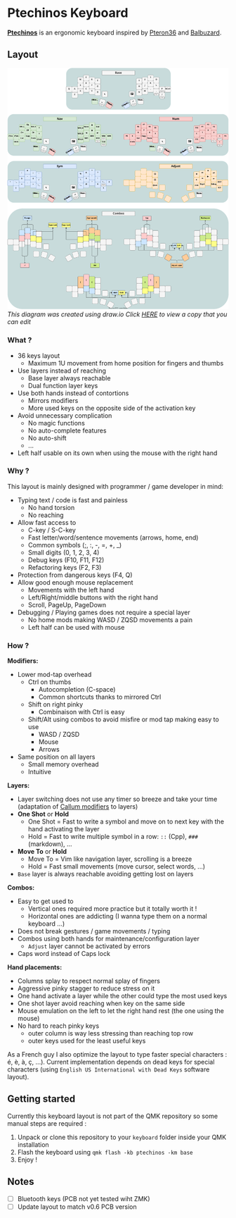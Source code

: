 # Ptechinos Keyboard

**[Ptechinos](https://github.com/JeremyBois/Ptechinos)** is an ergonomic keyboard inspired by [Pteron36](https://github.com/harshitgoel96/pteron36-split-keyboard) and [Balbuzard](https://github.com/brow/balbuzard).


## Layout

![Ptechinos layout](./layout.svg?sanitize=true)
*This diagram was created using draw.io*
*Click [HERE](https://viewer.diagrams.net/?tags=%7B%7D&highlight=0000ff&edit=_blank&layers=1&nav=1&title=Ptechinos.drawio#R7V1rc9vGkv0t%2B4F1d7eKLszg%2FVFPO7l2bm7sPJwvKYqEJMaUqCUp27q%2FfgESAxLTAxAgB9MNapRUIoIEKOBMn%2Bk%2B090zcC8evr9djJ7uP8wnyWzAncn3gXs54JxFnA%2Byf53Jy%2BZIEOcH7hbTSf6h7YGP0%2F8k%2BUEnP%2Fo8nSTL0gdX8%2FlsNX0qHxzPHx%2BT8ap0bLRYzL%2BVP3Y7n5W%2F9Wl0l3%2Bjsz3wcTyaJeBjv08nq%2FvN0YiH2%2BPvkundvfhmFsSbdx5G4sP5hZf3o8n8284h92rgXizm89Xmt4fvF8kse3jiuWzOu654t%2FjDFsnjqskJn%2F%2B8fe%2B%2BHX369ccPb79ePD%2F%2B8%2FHzH8P8Kl9Hs%2Bf8hvM%2FdvUinsBi%2Fvw4SbKLsIF7%2Fu1%2Buko%2BPo3G2bvfUszTY%2Ferh1n%2B9u38cZWDyHj2ejqbXcxn88X6Wu5FdHl%2BeZ4eX64W8y%2BJeOdx%2FpiecQ7vSPx5yWKVfN85lN%2Fh22T%2BkKwWL%2BlH8neHrps%2F7hcxjlj8xt8c%2BrYFkPmeuzl4v4Ne6Djis6N83NwVX7F9tOkv%2BdNt8aT5iT3pMC49Z4%2BBZxwKKHYfMY%2Bdjh6we2IPGAzlIIpV49joQ%2FZO%2FSG7AVc9ZG7yIfvgIf8bPOU9z3W0fNrMhrfT7xkWpQft5a%2BvRw%2FTWXbfvyWLyehxJD6WfwuDeNz62T%2Fp8TLIZXTSzwXrn%2Fx6O8c3P9kZYjJ00hcZXNN0yj2bTe8e02Or%2BVMnHMVCB2CrMh%2BvK2ADAOyZBfYQYBkjhmwIkP3dInsQsr6ErAOdN6PIRgDZK4vsQcjGZWRjZJONAbAfLbBaTNZDNlmhHexAe2mh1WGzzEU2WgYFiz8ttDpcqEJxQ4MWKiR%2FWGi1EHKETchQm7mw0GohZOzAh6kUoWC2yp7I0%2BgxfWc8Gy033xr833Mmdp%2FfzL9vX5QGgTiYPeThcg1uGiE7zHv6vv7o9qTgbv3%2FKz5I%2FcgzV3xneg%2Bbr83fP3aQLear0Wo6zzBkvv5BVz3MysOxatCpx1lpKGoYdK6YdcVUIfgFbdBBheyz5ZNDoPUDiU8EVaNBCzWyXy20h0AbOMSUFAZFsh8stAdB69GSUhgUyd5ZZLXwsY%2FNx1Am%2B9FCq4WPsWUyDmWyf1podfAxukzGoUz2k4VWCyHHyITMoUz2wUKrhZCxZTKuSmGyQpkeSsYWyjjULAwLZdH1ILoyIJQNKSplhmYLkRdMRSnjUE6RRt3eMZU%2BEvWYSgdB0nQ4bUHKnn%2BDpMCqobIZUdypgbr9ECoPQg2CKS%2BTTwC5h6uSY93OhgGUXgRyk%2BnXo0aBtuH08eWhcjQVh9d%2FrckxVh5Lk1ES3Y6VY2kcJTe3CkLTMJyGUTlHNRR6PN54goLP2eTv5%2BXKmOHXzRm3STBWgjQJ4xtH06JI6JIDBUo1G4o%2BemovOXy7E%2Bld7rJkvy%2B%2FJKvxff5iP5KqdO%2BGVL1z3Fn%2FVE7p8khJWWU8fbz7lL15OfQ1TfpSmjHH1uxcKOwICs0eyIEs7YyLx749KGZdwOY%2Fjb7u0Pbmaw37BjUUMfGTaOKpBlrEb9z1QOuAt90ImyJcVb2XHj%2Fgp%2BcHOvP0bTRO1FPATeR7Phwh%2BucDAmBDpWhtlfoiPWegoPSD4rwGBlkzDVWkQXRB9tynRvYK0ejaGcTXg9gbROHRcO%2Fi6x%2BMrxn16GE6mWR%2FgZakFymG4w420IpMqxzoYHB%2BMbi6HpxHmcijEXG%2Bz5c7JcR9OSMWHXHo0L%2B%2FWC1mNTNqg5LL5g68MHvVBCvQHeVAjNPnnizqEJqNbpLZ%2BXwxSRZSHaeEfDEi6jS%2FclqeDnuXk9wU1baq6VskLOkvtYVevEVfRn%2BoC37fDYnBD131X7RO5q9mKYi7ZV5HT4QT1eQ70H6y0B4ErVzhjZ2%2B6kFvXKtD9oqgla0WO13Kg%2F73WwutFqvFjqE9uDb%2Fm4VWi9Vi59R4cAH8%2BGSH1wmtbLXYmXAeXNT%2Bl4X2EGiLzlJkPGS4vvzeQqsFWnQ3Copabyy0WqDFnmt9qFj9bKE9BNpQWnxAz171j144Zu6eBLKmqQmVF%2Fplo45WJB00Wpq2g7PJ4JRLItAHJ9TTBqcnu5ip9ZeZB70tjK8qimjJGJUpp%2FfT21X7NKVXssyiYzSJResiZkReVfEVIt7z1GKtwx2Ny1hzUe%2BPhnV1xc3RzPHL2cwSh0HiKHRFtMEEdcSLT6MbrU6GhvS5PU5GkUxnxlMcyklUvoPtTUDN8MzCuA9GHlGDEeqDv7%2F7S69EeIIwSjWxnostGEEtcCelkYkJdjyfJI1ma17XJi69It%2BZsjcX7UAHOMFxIxXKexzZ%2FAMoNJbGTQZ3OIg8i2s7PgiR%2BSBQqIxd8sGF5QMtfKCobzY7bqAA%2BOvjZG5hbOfVedgwKtoEP8OSYotiHYn7DJvEocR2MX96sTC24lT0ECuA6lkaYlHpxdoFjEAs04ArE1OjmCo95KSpAOpY79JLW%2BusQ5E7EorYgXNQ3c%2Bl5MeajHtpGbMO1D0JdfSwV6l6XVoUWzFwxJFRVIhenQgWwalBCWgYW68IFTpUW43Cp6BRHF7YT3WoyNyNLVGEinLOy2T5xTpebcjb58jucwiVpg%2FnzILYhrbRFYoQ6kwfzrkFsQ2housTYfXGU7sZvqVWOJ3nAL%2BmBjlydzNf9JtCGxGKfC%2FbIEcj4ozJiGPPxjCUSgPiXyyT19otk%2FL30dWsSBFGZf3Kg8x2LZa1WEoJduj6cgTjHJCakf5yZnFtZ6PYUodQzY7YvmBnJ4JgcMYGHe1EcOIDQzb4CNvgYTD182i5sitK7QwcPSiOYDz13gpUre0RXaGKYBR09TixKNaKG1Ioi%2B8RK7Zt6cRzOr01IhlKdMcJLtV%2FOHetPbYBEX9yhCvvH85tenktiC4nphhHUC36cO5bEGtBlBfgsEGMoVZ0MX%2FoK4hmejoAS8RO9I6ru8nYng7US7NdsZNlEfFEYDQZLc2OoTRlezrocsQkrEUTXDSsO%2BwGQ6yng5ZBUx6Q1372DxniEBIY2mCCktc1FX%2Bw2MFqjytR7Gdlxh8ssmfJ%2BINQ7rIQ1kLoc2oQQrHrOrAY1mIYlDFEFyxjqHJd69177OQwDBwJQ%2BzykhiKXNYM25khttgcQ4nLWmE7K8QuFGAOVLgINTMgCiNwarAlLuZAjYtOMwOqKEp8ir7uwwQ70GxmQBRGmVPRIwzmVMtGTbPXGghLXl0pnzM4c7tKeZO3w9RT0FvIl3U7Me6Ou6oEdTOrHCErtwz1I6hVGh51Cn1JpNBb7lCjGItCSSoJzcVeOCUULYh1IKbOj4Qitj7BHIXIxC2K9Sj6EorYCgVzoMxk%2BbQdn2LnizMHykyWTlvSKbbOxBwoNFk2bcmm6EoTg0rTNbO22IpP0fP9GYNC0zWzxtiOUfGVJgFZSaK4sDC24lR8pYlVK007TSc%2Bvjx01I1iRwoaunJa0eFa0GSURLcNBkAwjpKb22YDYJne1fTx7lP24nLo6xkSkai3yEdEIAI%2FvBFR3ajEkPYYXQ%2BiKwPa45Ci%2BGjILRCJa2TERwZlq59GX3XCLbOLhrz56kx5iXeQ2CWQF6hCmPtsGGZFpWCp55FG%2F8Fgd6NmPW2qbF4D0qErIY3d64YxRc%2FfU2pvhA55zMlBDqWyn56PL3ba4XCNLmIRI1RHBTRIPJRIHN9FFANvt%2FfCZjNrCelXV8Mir2zrgF9aJw5E5I1VhsA4jBkt%2FDL8Q134x1InSwL4K%2FIEIq2e28kpP4FX5nD8BWauSBOILYi1IErFRPi5HhxGU9YQ2xki%2BtIkh3GStcN2doieI8Bh4EOpqRxVHCVbxF%2FUEpZX0r4thM1NEX95WbjCu34NlfZVREFkTlxelsT3Tl2YJGBBbAkiumcjJOkdEN9oBVGD%2BEccRPwp0YViD5VGclRBLNiLTJaHq1BsLIp7UJQz5%2FBRVGwYwqnsONAaRjNVVtAY0SttXcUSuO0m15MOY6yAj0o7OeZCAQmhnxw%2FSbSdWEIbu6Ecc6HUdKod5U5vOAHyEPsz4g0nheJ1wQfnVMrUukjk1YDk0JXcikhcA82t8KDwNQicdT6tMzij0hmJKp48JoenoumwS2YfKqowSgUWoY%2BdKyXWOErzNRUtkyyMUrlT6KFbo6JO5sIdnNl5sqVBxugGCbWwoQWxnTlG6OaokMJCKtWHZGGUfZwAHUaFFJZPkRbGppQaueiUChWovyyIrSiVQLxRLSzZnnMn0nNuKMmZsYNdD%2BipMq6odMQnSh5M2uQqDLCTrnyF9sSD0UN2w5v%2FWkTrEOWOhKiPnfbhQ%2FXpfy2GtRhKdTr4moWvkJ58GyS14tbIQefWCuWJSqEHUSABpcbolAqFp39YDFtRqthnFw9DVQoWaJf0j51Vt066Jp006oCC0cvsfIVMJb7NotiMfyP0mgJf0ZBkR4ewYDYn4gi9s7JfrVbh962jhX9HTUlKAyJ20YMdlZBk29aZ0i8NuQYic4KMfhlA5SsF7%2FjC35rWQ7X5k1VDoEGWbvUQkEB31j%2BVOMtDrhP%2BYTIBocfpAVTMbAPDY2Heilh0cFaoal11MAwORrh1O7uDiL1ItNYBdST5mD52S9JAobydUgdDdMiLbRnoQF7d%2FHgnelg3New6rNAYVfSm1eHQK%2Fe6ww8rAhhn2l53XbU6BOkJorQNrTwmgFGlhb%2BzVodFswEy%2BIeKxAYrFu7z2aXKefwijBDGZoPACvh7YJRK3MIA2zsT1ZLyUjiVfnlkkZQNEr0II1RtO0OllQVZGOWaUwfdIFXhkp0e21kjfv5%2BqMxqEEsctoL4MOtUtIowDKuqusaSbC2MXFIh8TNxQ5i28F8Ww1YYoqf%2BhapsBSoN2HqCIn4CUahIMfCv7PzYCE6XS3CipxBFCm0nw5IPzmySfD2WcoYmPpYKgSdTBvQuxxoE0kw9IDBK9D2%2BRT9x2xyxh%2F3NXFG5WYRA2L0RI2VkuylJfLxZaq9MbJGJ13rFVR4ut0mgXtSdhPGNo4khPNkLw6d6ZftUC2ljSH16npgyM99C2hxSuSIcXbWIlPn5FtLmO6vI9YvofasjZYa9hfRwK0XXpeKavg0W0kOsFL1CNVZEwhbSY9wj9Jg4VsbEFtKDiRdfSo5V%2BQ8W0sOJFz%2BIiRW5ENu6EL2Nm08OzjiU5lH0llaxQjnaFHmeXXVS%2BXF6oDKHUQtLY4V4tEH1XG8S4QmC6VMLSGOlbFRf8p08zP%2BeKuq3t0wdd1XCfdLDQyZw%2FL5ZsUKBygn8TEB8s1hnnQqAU3JwY%2Bk3C3obgsdXNBQiVdZaNhicB3baPpDpsUWNopdQVVlmg0VhXrEonD7EhFaXrn6MEkD42F26UozBILla3M1hrZ7FsY7D0cUR7li9SzODo6sj3DEseB3ROUNAtCdVqwDMTM5d6EqQYvdK4I6yV0JnkB7TGYMmpLG80oAPqU2XOlKWljvWYite3KnebToXSVbTleQ7v529PN2nXrEzec5ElNFilCK47jm9yI7%2B%2BjgdzyfZb8Xg2PbQ21FSAvUnFsnTYlO2u0wf9Gid1Kn42PLl4Wbtmzvrr5qNskc2el5lL6aPq%2BRxOV2J6l%2FF%2BTtt%2FUQ%2B5fbgLFkngm4%2FAoWix%2Flw%2BjC6S4ab20%2ByO69RjYJdSaHQE6yO1NqA5Nod7IUA7tjkNM2ciC0ScUchDW5NWe%2FuM6cHp5wRjK30ckeh%2BVkLPcJC8SUAoUnsQPrvb8lCK4wnJ%2BUAy0SX5BiU5MQazKVV45v2SKQWUjCFPpejahfRW4KJ7gsxKMxdJjfPd5ZqWwFJYMqEctzVLx8%2FWRxrcWSyrIqulDPDGtwJYiovTeJjCkU4MqbZoNKciGliJ%2BJzRlcKQukFrq95lis1z2LcRY9d6FYw9hxsHtMDGwYuyeQuEQ99vljdz%2B%2Fmj6PZ1fao9Lj%2Ffn54yrHMHt%2F2lPfzdY%2F09WeS1eol%2F9DoeTUvD4%2Fk%2B3T1R3b6Gz9%2F9Tm%2FWPb75ffdFy%2FixWN6%2FzsnZS8%2Fi%2BtlL7anrV%2BJ85ar0WJ1tlis4c57RqyPXU%2BzR5efMRGfWK%2BPTMebg%2FlHmDglvyF38%2B7Oq%2BX8eTFOfk4W0xSmZPFx0zI%2Bv3p65l2yUry5Hbu%2F58OB1Q28zZfUgSum%2F8031nzSFYtlGfa1Q3mRzEar6dek9JeohuX61PQpjl52PvA0nz6uljtX%2Fjk7sGshMh2K5oLXVWcw2aakM9JfNn%2FF1kiK2znCbjjU6aiQ5LHO6nic%2BLe3Kh51Azd2J7rI0JeBC5D3tNpaVt%2FIsHekdih7H0OGHJkMVdzlvImc2Odu%2Fl9fsggmXTN%2FypvLSKNdC6spBE7Laq1Yjcms5mO7ePyUS27HY3VA3u1UxbG3X%2BTcbA7iMUGawGhPkFYgZioYA5Yao1sq3SzEk4u8Q3Sw6bZz6zvYgK4V7RgNg20FVFM0jq%2BpcQMCqrwJnWbwj90V20wX32Fc3jWRueIaeNjTTcnrt6EzP5LctRB595iio2%2Fv5CKrne%2BXi4QQvV8uEgE%2BsnZerNs1lc45sCgjyrl4sD1gyDRyjWNykWvR4IOOcO5yy4Sny4QuHhMeOSzpKp%2F9oBruylRjUM3%2B6%2FrPi9W3hy8%2F%2Fj387fyHH96P%2FjOaD9lxTHMstewSS0EzeqnlGEv1oKWqn6JDzFDpqtnHL1Hc3kZRrS13ER0VmZdohnrcWnoPfIBjDNXvq6H2Z4VC2B2tGRU47%2FhLiW5vFiLGk%2BQmuiGHKfSS0FcSXbveYEiG5D66DGnztU1xNfo6omuXFwxxOPewl5LElQ0tIw5dBw%2F8JnFVxfjQAH4oYe9i72BfDD5T2FNcQzZE8tLWnQTWkD0OwL%2BYP9zMlwDycry8ZwDUwSl1GlTB0R7m8kA5HipXqotkjqITv3KfVbc7rAxIzDUSVO2Wu%2FVgb0z8IFCbZ3zoMFDAzgalrQrQDciVO%2BzcwbzclJtx5%2BV0WnLIYW9YATuin2%2B%2FPPCh2Mq%2B8MAD7M4inlll7JhGv%2F3CmonekoSwNqCY7XB6F8FWT0hduLeEoq0IQNuP9JXepaEgrLV5uWRGq%2B6zbAJNCz1b19MzUGRNtJ7eoyts9qTylIXk6ul9Awrmq1Srhwz0yTCYDa%2FOVHCPmkNPO99DsPDefI9Q9wx0pAHTzdXuR14WZGWT%2BR5qQ%2FUwDZXtmim9DEqf99RQ4ZKBNdTjZlSTGZQVoPYnfb1v7hNgZfTMDp9uCnTfwQaWjZ6y5cOtVvohONl6qQY%2BRAB9CNqVo6CgcG%2FlaFh7Qkcakd%2BbRGWq5VzyUjoBiag3icpUk89lTPELCnybkGwKa3xPhq5u32%2BsXbmdA35fo8DK%2BR1hDYpK8LGmq%2Fx2hbWZnlXQrtE7EQZ0xcN%2B27W0LSHzfWzXLLCSYldlBPSwhpmq%2F90WXH3hsL4WwA%2FTyWQtiIGRp8PFdiQcvbAZjlF3OPZH9ui7zcboNtsbOaRvWAcy1gbdrl%2BTf7374e7p7fPn%2B3H0%2FOV5xX%2B%2FHXIOkERLmBHvkFmHF7rkroaufIoimwFbQpepROwsXiWhewL%2BihM6ktCD3khzRdYkMblV9g%2Fw%2FbxQIcuElzienl6RvFNPL2Cyp9ewa0t3nl4IRZf%2FsR77PhzlGkF8jz20gko37OuHMvuKokEsL04kifXIiyvctp0czG68uFDROVb9FH0SXlwgNxjY58X58hzS%2FoS86Khbty%2Fsj%2BxHs20fcBbQw0exJXePiMdc%2BBgqGuGSJh55XtsbPgZh7Qld8Uh%2FklSJ8ojsrBIIH21Di45W9WVvwhdlv3hY24YWHQUmcCkBu4tYqFhKCFvD%2B%2BpkoQIRQrKQQrT1kZDUm9ncKZJgycckkuolHwZAI%2B%2BzmxMLFH06SC%2F5yMNrn8%2FuyulA7U8wIxb0JqWX6hqRPIWYFAvUmIqRRB%2FTnjl%2BMMfPoCJdgbVdfegoeJfbNhGw6%2F4Iu%2F3COgTBO7pQE%2FVHfOsZ1mBVER%2Fr%2Fuyz1K%2FyC2jX6DmfkQFRzm4XP8hKb8CiSYyNvdmus694jw8viiXwBevjgW8gGdNu8pG964s97raWH2KDb0Bled0bR%2FjA4j3scC02IMPYjSMybZaRg95AQbXtL595eQG5iT42oMh15OHfJsE6DxxgPwnjG8cB2BuK4iRPPnawHfnYyD5Q3TjyAuM9jnyBuKHieWn6jl1sYT02u%2B2TVn%2B9rR2bwTiW%2FPIYvXdVDIW3FKTkpF1xZ%2F1TO1fvDq3lpnXi%2B%2BR2Jf7qzZFP64SEoa9pbMj276C7cGaFug4Ynpb1B5KXHjvYGwHF%2Fd0EiibEYSBP4hwbYqXoNlttaOwxfWec83F6%2BP%2Be59kbN%2FPv2xcl9MXBDJ3hco3iWfoBxp%2B%2Brz%2B6PSm4W%2F%2F%2Fig9iZ3Dmiu9Mb2Lztfn7XYYB3FwIiCv0D%2BOyW%2BFH6MQC1b6PLw%2FdRgSHwz0ZJdFtg4ggGEfJzW0zMunER4jKvdREfhwazq6jFPh0s4tXwy7R9SC6MsAur3g1gfHysEOnF9eB4iLlqIXjRS16%2BYdJ2X9%2Bw9YDHY4EpdS4JoPJ9Ksggp9GX3coYueNLuOXI%2BYjP4kmnmpwRPzGPUyB7mQ8gA2rCQwIpTAJBsTzQ%2FcDQqOHchuNE3W4cxP5nn9QuNPNiJBywQm4KFDFfH%2BxWswA0uUHuAf35nODAN%2BpmQRGOTDj9MEnCwViReHQbHSTzM7ni0myEBfKtxeRpottGkqNj1GOnTqIRAIG419XAb9oK9IB%2FFDgtPDL8A914c%2FciBr%2BUMS8Wo5HT9BZTG9xJaFcWVhTVZjTHEnVACuXvpWnBA22WZwjVoqdEC4xBQp03O7I2fb%2F7CZm80SlxLbFflbNiDwV96YbY8%2FQ9jlFtOnWVR69R%2Bfh6X860A4ktFngo6PNlEqgRftotANHRtvHt21Gd7uUfqMNbJs7BGybAzDbbt9JfL9OaWPNnW03a5fo9nZ5cJmiJWTF5pjat9hen9q6NRt3xXgrCGfP9piBt%2B%2BUbjo3FA%2BXIAt12l9YX0YKmFtiAnOLrfs1FSWEJtFWN7c5bmpxdE4t1Np6uqJb594WQQGJqcOXNQcRFFRNHJFcpiad0NW00Ztic6INf6CT6pl0UtVEYnuN1Yx4xRbthIkkkCeqvUQi71LS%2BgTRdLBj5unN1mZEmQc4rBSETmY2i5piIpqhMji566zLInz07aJGR8VSYluZIjgNXXy06S5q9LtfCXOYDDeBVQ1Od1Wj73D7MtwEljU4Jwt3v5c1AJenczc%2B2i4As%2B2yxt%2FPD087CwXEVznW6xppXLMeOXne2PrY9TR7dGIlRHxiXboxHW8O5h9hg%2FLyiDsAiyfraPTnZDFNYUoWHzdZpvnVNwGo4s0tV%2F2eDwd2XMjLFVviVCy80Ah6mePKjOjWB7Ephzq1Z3QUxXKVQE9iEtS774K%2BAhrg21BY1eW%2Bpb%2FTpT%2BF4kec%2FkC4R5X%2B%2BiPiUaVD4PsTWHbmNhXZkI7DfQK%2Bv1XtjPk6%2BIuDOHuHHrgB8SFrisd4Co33IXI7cRRUngB7E%2B%2F8SLllPAzEeBIXzZ2uzXVqXIYoKl85kq7sS2VIub8mX%2Fd432bf%2BmTcdkETnGBmQZP3Rw6nuUEq9IUorGiKgi8aoeFuYFhwYrvQ0NnDuTtjjPcmVJRH7aXuIFJ0oOya8SPZBjxRO6SZiKPYkzOV3Xz7t8opw%2Bd7TumIWsXD72WHVZ2bZurrsBpLw8z1GD7VcrMwU8weMdV8VWqUTSF7xDXSR5luL9but0WIgdUTWHp0zbZW1kjt%2FWqOHwQeQfAN558Hx6PdD%2B0pdOXs0IDjo212uYDvY%2B%2BTQTuW25mQQPs4qVFv5Cx%2Bt5Gz8cg5VxZPJ3J24v5Ezmb3mesicK4OlVG6mgP5mkLgTFd67neuZrF3GKVEbHFlgmj324sK5KJdClUW3nHFnAYbjuz6KRz4KZIrd3DiWpW7w6KyN5X7W1tXqqlH1sL5Qetkouo7Ig1dx30Tup4fhLHDuOs1W82F15VFAxaHbzy4IL1n9bl11WsAFifIdl7xDKjWp915RR67FDKCPbqdV3ruUoFunARkSK83bTD65lIB2zaaAVeBdm%2BylvuGNrBtAumt3ukmM2PXrcrLiSSi49PNZqYGt1k%2FTZ2Ie1x23rHpeAf2THPjUsj7xnG8PWHv%2BlUR9Q6OznT2kDOdW6cNMzmVfm9boyA68gSxsXfH4SNd7bYvacOAlwj4mL4VaTuCm8m14RSyxH26TcD7DjcomaMAd380P11wm2lrprBuo415K%2BCGmalnT0%2Fpgfej58fxPYD6iO2TimVvytsncbn5nGr3pNCHEHW3e5IPFbyzyd%2FPy9UapZf0Cb42kCImgeQ5ECSxfa0hkKDwdj4af1muH4tGfIpif8r4MIdJallW7AmpzrAdKdUyec%2FQT6ObhnuGHmll6%2BUqyigGEERV5qXZreR8pQYmg0hqd%2FLeDyZHw2AaFj5MHWcHzOhYigEMVFoj1Qtuvci%2B3U0zOTTtuHLgNUhPMZSbOywG6FajicoXadq3YAiczyL41pznC%2F9o8U3Vf5vscx1wRmAiaSU4Tje3Vm2tOhu8oDVHQ1OEl2KxTBCigElzahn8phOyaqhCXiZwe%2B9Tj6y4Bwo08P2ogFNg3APJqHesW7V0VT3QK8fd3sVU7jZuMCmGHPJqKvfltdE9hMajegbsis%2FodqVuvthv7UyXnQltqj92JndVo2pnMNn5fLSEkuwpddtw1j8Kx2WbSLW7rLbcGML75HYl%2FurNkU9rGhn6dUO7RSF3VG7M4guBHm3tK1CmRq%2FVuielJjibPiZD8betVcE3myIaIApuRb8n%2BdhaBdwvOAZVemNZ2qy4zredP%2FJxvngYzdanOtKXhBVf8mGe8kb%2BRTcLxV01UTj7c7vD3t2ZfLF389lkz00ocVTcFhiw5UF8NG9WtqvheyiyIhOg8CUkdoz4jXtYp5pO6G%2FIpD7mft66E5H%2FlMUCp8x%2F8sX%2Bld7P8j491Hf7twxWx2DKEzvhNNAlQjOp3US%2B5zt0SE1a1AucAJvTqhf5Laf1ixEsp1lOQ%2BG0cl%2BA2IX6umFOa5Xz0nREUTIUy1lk7sByVg85KxRLcHT8MGXtl%2BUsgjdiOauOs7piKG2d%2BHOK2lcEM46Sm1tEioqikBhFhco6Rhsq9pAALIVZCjNBYdQYTFma24rBLH9RuBHLX5a%2FTESJxIQtUf%2F%2Bejwwm4Bh%2BY8M%2F726BIyySBY7Ljb%2FKTuxWv6z%2FEf%2Bziz%2F9Y3%2FuF%2FOv%2BU%2BOv1pyL%2FlJ09%2F1po20dPBGw9Ca%2BqwlagfkrMyDVme1sqslVGyMnq1JKGGvENrZdbKKFkZk0r28CsWwupMOGtl1sp6aWXyXEZAlqrO3bJWZq2sl1bG5MUvg1b21%2FWfF6tvD19%2B%2FHv42%2FkPP7wf%2FWc0H6qW7o8EXcNKZv%2B6aPth2UlhvmduWVOJrGpR0yKrA1lFpyOjyCqWa%2FzLtuBqwlL0adayY0XR0QqMPA04BnJXMi9uxr1RVziqdGdroQcsKcg9XdC5V6V1WmR1IIvNvY2ad1%2BMnpbph97Px1%2BqvG9pNBzVdznvCEW5YaBczcgYV2060VUTb7XrW514b7GswdKLMaF89%2BHTyP%2F0efTHh3%2B%2FrD4vzt%2F%2B%2FvxOGcXYBJaBTWAhf2c2gaVe2lHnNB%2Bi6owW4502lToCCqna1eS6hHonScCCPz0%2F6ARaV6J6NtNF42S9WwT1muaikbvIpBAuKRbKKl0HeC1tuYISBdpyGjJ3YLsw9LALAznGgnv7KRjr48tDw%2FiKQqlVivpklES3Y4g6uXorT84FxB4P1eUGdgajdSN2BqubwWxB6IkSFJTv35%2FNVjqFvvE48W%2BzZ05Z6IvEKcWOQYFq50W3I6VPHeNCZ0I3Nr0QYSO%2FGTbcJDZwYv94P719fYbjybt2%2BbFi2co1CU11jdOuD75By65yZPB4bgMMQy0Ypi8X88xtKd57m97i%2FYf5JMk%2B8f8%3D) to view a copy that you can edit*


### What ?

  - 36 keys layout
    - Maximum 1U movement from home position for fingers and thumbs
  - Use layers instead of reaching
    - Base layer always reachable
    - Dual function layer keys
  - Use both hands instead of contortions
    - Mirrors modifiers
    - More used keys on the opposite side of the activation key
  - Avoid unnecessary complication
    - No magic functions
    - No auto-complete features
    - No auto-shift
    - ...
  - Left half usable on its own when using the mouse with the right hand


### Why ?

This layout is mainly designed with programmer / game developer in mind:

  - Typing text / code is fast and painless
    - No hand torsion
    - No reaching
  - Allow fast access to
    - C-key / S-C-key
    - Fast letter/word/sentence movements (arrows, home, end)
    - Common symbols (;, :, -, =, +, _)
    - Small digits (0, 1, 2, 3, 4)
    - Debug keys (F10, F11, F12)
    - Refactoring keys (F2, F3)
  - Protection from dangerous keys (F4, Q)
  - Allow good enough mouse replacement
    - Movements with the left hand
    - Left/Right/middle buttons with the right hand
    - Scroll, PageUp, PageDown
  - Debugging / Playing games does not require a special layer
    - No home mods making WASD / ZQSD movements a pain
    - Left half can be used with mouse

### How ?
**Modifiers:**
  - Lower mod-tap overhead
    - Ctrl on thumbs
      - Autocompletion (C-space)
      - Common shortcuts thanks to mirrored Ctrl
    - Shift on right pinky
      - Combinaison with Ctrl is easy
    - Shift/Alt using combos to avoid misfire or mod tap making easy to use
      - WASD / ZQSD
      - Mouse
      - Arrows
  - Same position on all layers
    - Small memory overhead
    - Intuitive


**Layers:**
  - Layer switching does not use any timer so breeze and take your time (adaptation of [Callum modifiers](https://github.com/callum-oakley/qmk_firmware/tree/master/users/callum) to layers)
  - **One Shot** or **Hold**
    - One Shot = Fast to write a symbol and move on to next key with the hand activating the layer
    - Hold = Fast to write multiple symbol in a row: `::` (Cpp), `###` (markdown), ...
  - **Move To** or **Hold**
    - Move To = Vim like navigation layer, scrolling is a breeze
    - Hold = Fast small movements (move cursor, select words, ...)
  - `Base` layer is always reachable avoiding getting lost on layers


**Combos:**
  - Easy to get used to
    - Vertical ones required more practice but it totally worth it !
    - Horizontal ones are addicting (I wanna type them on a normal keyboard ...)
  - Does not break gestures / game movements / typing
  - Combos using both hands for maintenance/configuration layer
    - `Adjust` layer cannot be activated by errors
  - Caps word instead of Caps lock


**Hand placements:**
  - Columns splay to respect normal splay of fingers
  - Aggressive pinky stagger to reduce stress on it
  - One hand activate a layer while the other could type the most used keys
  - One shot layer avoid reaching when key on the same side
  - Mouse emulation on the left to let the right hand rest (the one using the mouse)
  - No hard to reach pinky keys
    - outer column is way less stressing than reaching top row
    - outer keys used for the least useful keys


As a French guy I also optimize the layout to type faster special characters : é, è, à, ç, ...). Current implementation depends on dead keys for special characters (using `English US International with Dead Keys` software layout).



## Getting started
Currently this keyboard layout is not part of the QMK repository so some manual steps are required :

  1. Unpack or clone this repository to your `keyboard` folder inside your QMK installation
  2. Flash the keyboard using `qmk flash -kb ptechinos -km base`
  3. Enjoy !


## Notes

  - [ ] Bluetooth keys (PCB not yet tested wiht ZMK)
  - [ ] Update layout to match v0.6 PCB version
